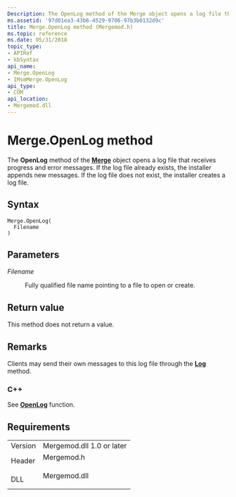 ```yaml
---
Description: The OpenLog method of the Merge object opens a log file that receives progress and error messages. If the log file already exists, the installer appends new messages. If the log file does not exist, the installer creates a log file.
ms.assetid: '97d01ea3-43b6-4529-9706-97b3b0132d9c'
title: Merge.OpenLog method (Mergemod.h)
ms.topic: reference
ms.date: 05/31/2018
topic_type: 
- APIRef
- kbSyntax
api_name: 
- Merge.OpenLog
- IMsmMerge.OpenLog
api_type: 
- COM
api_location: 
- Mergemod.dll
---
```


# Merge.OpenLog method

The **OpenLog** method of the [**Merge**](merge-object.md) object opens a log file that receives progress and error messages. If the log file already exists, the installer appends new messages. If the log file does not exist, the installer creates a log file.

## Syntax


```JScript
Merge.OpenLog(
  Filename
)
```



## Parameters

<dl> <dt>

*Filename* 
</dt> <dd>

Fully qualified file name pointing to a file to open or create.

</dd> </dl>

## Return value

This method does not return a value.

## Remarks

Clients may send their own messages to this log file through the [**Log**](merge-log.md) method.

### C++

See [**OpenLog**](https://msdn.microsoft.com/en-us/library/Aa369277(v=VS.85).aspx) function.

## Requirements



|                    |                                                                                         |
|--------------------|-----------------------------------------------------------------------------------------|
| Version<br/> | Mergemod.dll 1.0 or later<br/>                                                    |
| Header<br/>  | <dl> <dt>Mergemod.h</dt> </dl>   |
| DLL<br/>     | <dl> <dt>Mergemod.dll</dt> </dl> |



 

 




